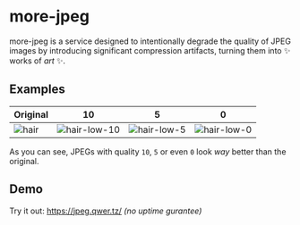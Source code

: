 # more-jpeg

more-jpeg is a service designed to intentionally degrade the quality of JPEG images by introducing significant compression artifacts, turning them into ✨ works of _art_ ✨.

## Examples

|Original|10|5|0|
|--------|---|---|---|
|![hair](https://github.com/darmiel/more-jpeg/assets/71837281/04a92ba9-cb79-407c-a666-43c8720f2fc3)|![hair-low-10](https://github.com/darmiel/more-jpeg/assets/71837281/520659a6-a8b4-43bb-b4ad-36669448d671)|![hair-low-5](https://github.com/darmiel/more-jpeg/assets/71837281/ab3a41a0-55eb-40b6-904b-a421fe2c0ba8)|![hair-low-0](https://github.com/darmiel/more-jpeg/assets/71837281/67c71197-8a0a-4530-9abf-86886cea2a13)|

As you can see, JPEGs with quality `10`, `5` or even `0` look _way_ better than the original.

## Demo

Try it out: https://jpeg.qwer.tz/ _(no uptime gurantee)_
